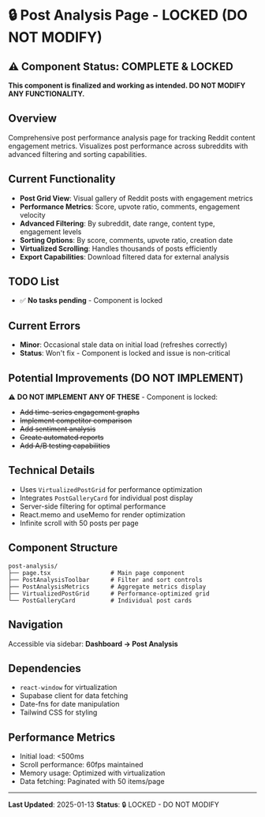 # 🔒 Post Analysis Page - LOCKED (DO NOT MODIFY)

## ⚠️ Component Status: COMPLETE & LOCKED
**This component is finalized and working as intended. DO NOT MODIFY ANY FUNCTIONALITY.**

## Overview
Comprehensive post performance analysis page for tracking Reddit content engagement metrics. Visualizes post performance across subreddits with advanced filtering and sorting capabilities.

## Current Functionality
- **Post Grid View**: Visual gallery of Reddit posts with engagement metrics
- **Performance Metrics**: Score, upvote ratio, comments, engagement velocity
- **Advanced Filtering**: By subreddit, date range, content type, engagement levels
- **Sorting Options**: By score, comments, upvote ratio, creation date
- **Virtualized Scrolling**: Handles thousands of posts efficiently
- **Export Capabilities**: Download filtered data for external analysis

## TODO List
- ✅ **No tasks pending** - Component is locked

## Current Errors
- **Minor**: Occasional stale data on initial load (refreshes correctly)
- **Status**: Won't fix - Component is locked and issue is non-critical

## Potential Improvements (DO NOT IMPLEMENT)
⚠️ **DO NOT IMPLEMENT ANY OF THESE** - Component is locked:
- ~~Add time-series engagement graphs~~
- ~~Implement competitor comparison~~
- ~~Add sentiment analysis~~
- ~~Create automated reports~~
- ~~Add A/B testing capabilities~~

## Technical Details
- Uses `VirtualizedPostGrid` for performance optimization
- Integrates `PostGalleryCard` for individual post display
- Server-side filtering for optimal performance
- React.memo and useMemo for render optimization
- Infinite scroll with 50 posts per page

## Component Structure
```
post-analysis/
├── page.tsx                 # Main page component
├── PostAnalysisToolbar      # Filter and sort controls
├── PostAnalysisMetrics      # Aggregate metrics display
├── VirtualizedPostGrid      # Performance-optimized grid
└── PostGalleryCard          # Individual post cards
```

## Navigation
Accessible via sidebar: **Dashboard → Post Analysis**

## Dependencies
- `react-window` for virtualization
- Supabase client for data fetching
- Date-fns for date manipulation
- Tailwind CSS for styling

## Performance Metrics
- Initial load: <500ms
- Scroll performance: 60fps maintained
- Memory usage: Optimized with virtualization
- Data fetching: Paginated with 50 items/page

---

**Last Updated**: 2025-01-13
**Status**: 🔒 LOCKED - DO NOT MODIFY